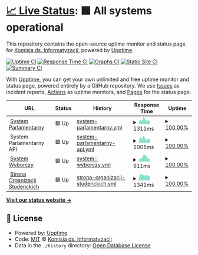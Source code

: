 # [📈 Live Status](https://informatyzacja.github.io/uptime): <!--live status--> **🟩 All systems operational**

This repository contains the open-source uptime monitor and status page for [Komisja ds. Informatyzacji](https://samorzad.pwr.edu.pl), powered by [Upptime](https://github.com/upptime/upptime).

[![Uptime CI](https://github.com/informatyzacja/uptime/workflows/Uptime%20CI/badge.svg)](https://github.com/informatyzacja/uptime/actions?query=workflow%3A%22Uptime+CI%22)
[![Response Time CI](https://github.com/informatyzacja/uptime/workflows/Response%20Time%20CI/badge.svg)](https://github.com/informatyzacja/uptime/actions?query=workflow%3A%22Response+Time+CI%22)
[![Graphs CI](https://github.com/informatyzacja/uptime/workflows/Graphs%20CI/badge.svg)](https://github.com/informatyzacja/uptime/actions?query=workflow%3A%22Graphs+CI%22)
[![Static Site CI](https://github.com/informatyzacja/uptime/workflows/Static%20Site%20CI/badge.svg)](https://github.com/informatyzacja/uptime/actions?query=workflow%3A%22Static+Site+CI%22)
[![Summary CI](https://github.com/informatyzacja/uptime/workflows/Summary%20CI/badge.svg)](https://github.com/informatyzacja/uptime/actions?query=workflow%3A%22Summary+CI%22)

With [Upptime](https://upptime.js.org), you can get your own unlimited and free uptime monitor and status page, powered entirely by a GitHub repository. We use [Issues](https://github.com/informatyzacja/uptime/issues) as incident reports, [Actions](https://github.com/informatyzacja/uptime/actions) as uptime monitors, and [Pages](https://informatyzacja.github.io/uptime) for the status page.

<!--start: status pages-->
<!-- This summary is generated by Upptime (https://github.com/upptime/upptime) -->
<!-- Do not edit this manually, your changes will be overwritten -->
<!-- prettier-ignore -->
| URL | Status | History | Response Time | Uptime |
| --- | ------ | ------- | ------------- | ------ |
| <img alt="" src="https://icons.duckduckgo.com/ip3/parlament.samorzad.pwr.edu.pl.ico" height="13"> [System Parlamentarny](https://parlament.samorzad.pwr.edu.pl) | 🟩 Up | [system-parlamentarny.yml](https://github.com/informatyzacja/uptime/commits/HEAD/history/system-parlamentarny.yml) | <details><summary><img alt="Response time graph" src="./graphs/system-parlamentarny/response-time-week.png" height="20"> 1311ms</summary><br><a href="https://status.samorzad.pwr.edu.pl/history/system-parlamentarny"><img alt="Response time 1598" src="https://img.shields.io/endpoint?url=https%3A%2F%2Fraw.githubusercontent.com%2Finformatyzacja%2Fuptime%2FHEAD%2Fapi%2Fsystem-parlamentarny%2Fresponse-time.json"></a><br><a href="https://status.samorzad.pwr.edu.pl/history/system-parlamentarny"><img alt="24-hour response time 923" src="https://img.shields.io/endpoint?url=https%3A%2F%2Fraw.githubusercontent.com%2Finformatyzacja%2Fuptime%2FHEAD%2Fapi%2Fsystem-parlamentarny%2Fresponse-time-day.json"></a><br><a href="https://status.samorzad.pwr.edu.pl/history/system-parlamentarny"><img alt="7-day response time 1311" src="https://img.shields.io/endpoint?url=https%3A%2F%2Fraw.githubusercontent.com%2Finformatyzacja%2Fuptime%2FHEAD%2Fapi%2Fsystem-parlamentarny%2Fresponse-time-week.json"></a><br><a href="https://status.samorzad.pwr.edu.pl/history/system-parlamentarny"><img alt="30-day response time 1938" src="https://img.shields.io/endpoint?url=https%3A%2F%2Fraw.githubusercontent.com%2Finformatyzacja%2Fuptime%2FHEAD%2Fapi%2Fsystem-parlamentarny%2Fresponse-time-month.json"></a><br><a href="https://status.samorzad.pwr.edu.pl/history/system-parlamentarny"><img alt="1-year response time 1598" src="https://img.shields.io/endpoint?url=https%3A%2F%2Fraw.githubusercontent.com%2Finformatyzacja%2Fuptime%2FHEAD%2Fapi%2Fsystem-parlamentarny%2Fresponse-time-year.json"></a></details> | <details><summary><a href="https://status.samorzad.pwr.edu.pl/history/system-parlamentarny">100.00%</a></summary><a href="https://status.samorzad.pwr.edu.pl/history/system-parlamentarny"><img alt="All-time uptime 98.75%" src="https://img.shields.io/endpoint?url=https%3A%2F%2Fraw.githubusercontent.com%2Finformatyzacja%2Fuptime%2FHEAD%2Fapi%2Fsystem-parlamentarny%2Fuptime.json"></a><br><a href="https://status.samorzad.pwr.edu.pl/history/system-parlamentarny"><img alt="24-hour uptime 100.00%" src="https://img.shields.io/endpoint?url=https%3A%2F%2Fraw.githubusercontent.com%2Finformatyzacja%2Fuptime%2FHEAD%2Fapi%2Fsystem-parlamentarny%2Fuptime-day.json"></a><br><a href="https://status.samorzad.pwr.edu.pl/history/system-parlamentarny"><img alt="7-day uptime 100.00%" src="https://img.shields.io/endpoint?url=https%3A%2F%2Fraw.githubusercontent.com%2Finformatyzacja%2Fuptime%2FHEAD%2Fapi%2Fsystem-parlamentarny%2Fuptime-week.json"></a><br><a href="https://status.samorzad.pwr.edu.pl/history/system-parlamentarny"><img alt="30-day uptime 99.84%" src="https://img.shields.io/endpoint?url=https%3A%2F%2Fraw.githubusercontent.com%2Finformatyzacja%2Fuptime%2FHEAD%2Fapi%2Fsystem-parlamentarny%2Fuptime-month.json"></a><br><a href="https://status.samorzad.pwr.edu.pl/history/system-parlamentarny"><img alt="1-year uptime 98.75%" src="https://img.shields.io/endpoint?url=https%3A%2F%2Fraw.githubusercontent.com%2Finformatyzacja%2Fuptime%2FHEAD%2Fapi%2Fsystem-parlamentarny%2Fuptime-year.json"></a></details>
| <img alt="" src="https://icons.duckduckgo.com/ip3/null.ico" height="13"> System Parlamentarny API | 🟩 Up | [system-parlamentarny-api.yml](https://github.com/informatyzacja/uptime/commits/HEAD/history/system-parlamentarny-api.yml) | <details><summary><img alt="Response time graph" src="./graphs/system-parlamentarny-api/response-time-week.png" height="20"> 1005ms</summary><br><a href="https://status.samorzad.pwr.edu.pl/history/system-parlamentarny-api"><img alt="Response time 1153" src="https://img.shields.io/endpoint?url=https%3A%2F%2Fraw.githubusercontent.com%2Finformatyzacja%2Fuptime%2FHEAD%2Fapi%2Fsystem-parlamentarny-api%2Fresponse-time.json"></a><br><a href="https://status.samorzad.pwr.edu.pl/history/system-parlamentarny-api"><img alt="24-hour response time 1003" src="https://img.shields.io/endpoint?url=https%3A%2F%2Fraw.githubusercontent.com%2Finformatyzacja%2Fuptime%2FHEAD%2Fapi%2Fsystem-parlamentarny-api%2Fresponse-time-day.json"></a><br><a href="https://status.samorzad.pwr.edu.pl/history/system-parlamentarny-api"><img alt="7-day response time 1005" src="https://img.shields.io/endpoint?url=https%3A%2F%2Fraw.githubusercontent.com%2Finformatyzacja%2Fuptime%2FHEAD%2Fapi%2Fsystem-parlamentarny-api%2Fresponse-time-week.json"></a><br><a href="https://status.samorzad.pwr.edu.pl/history/system-parlamentarny-api"><img alt="30-day response time 1097" src="https://img.shields.io/endpoint?url=https%3A%2F%2Fraw.githubusercontent.com%2Finformatyzacja%2Fuptime%2FHEAD%2Fapi%2Fsystem-parlamentarny-api%2Fresponse-time-month.json"></a><br><a href="https://status.samorzad.pwr.edu.pl/history/system-parlamentarny-api"><img alt="1-year response time 1153" src="https://img.shields.io/endpoint?url=https%3A%2F%2Fraw.githubusercontent.com%2Finformatyzacja%2Fuptime%2FHEAD%2Fapi%2Fsystem-parlamentarny-api%2Fresponse-time-year.json"></a></details> | <details><summary><a href="https://status.samorzad.pwr.edu.pl/history/system-parlamentarny-api">100.00%</a></summary><a href="https://status.samorzad.pwr.edu.pl/history/system-parlamentarny-api"><img alt="All-time uptime 98.81%" src="https://img.shields.io/endpoint?url=https%3A%2F%2Fraw.githubusercontent.com%2Finformatyzacja%2Fuptime%2FHEAD%2Fapi%2Fsystem-parlamentarny-api%2Fuptime.json"></a><br><a href="https://status.samorzad.pwr.edu.pl/history/system-parlamentarny-api"><img alt="24-hour uptime 100.00%" src="https://img.shields.io/endpoint?url=https%3A%2F%2Fraw.githubusercontent.com%2Finformatyzacja%2Fuptime%2FHEAD%2Fapi%2Fsystem-parlamentarny-api%2Fuptime-day.json"></a><br><a href="https://status.samorzad.pwr.edu.pl/history/system-parlamentarny-api"><img alt="7-day uptime 100.00%" src="https://img.shields.io/endpoint?url=https%3A%2F%2Fraw.githubusercontent.com%2Finformatyzacja%2Fuptime%2FHEAD%2Fapi%2Fsystem-parlamentarny-api%2Fuptime-week.json"></a><br><a href="https://status.samorzad.pwr.edu.pl/history/system-parlamentarny-api"><img alt="30-day uptime 99.81%" src="https://img.shields.io/endpoint?url=https%3A%2F%2Fraw.githubusercontent.com%2Finformatyzacja%2Fuptime%2FHEAD%2Fapi%2Fsystem-parlamentarny-api%2Fuptime-month.json"></a><br><a href="https://status.samorzad.pwr.edu.pl/history/system-parlamentarny-api"><img alt="1-year uptime 98.81%" src="https://img.shields.io/endpoint?url=https%3A%2F%2Fraw.githubusercontent.com%2Finformatyzacja%2Fuptime%2FHEAD%2Fapi%2Fsystem-parlamentarny-api%2Fuptime-year.json"></a></details>
| <img alt="" src="https://icons.duckduckgo.com/ip3/wybory.samorzad.pwr.edu.pl.ico" height="13"> [System Wyborczy](https://wybory.samorzad.pwr.edu.pl) | 🟩 Up | [system-wyborczy.yml](https://github.com/informatyzacja/uptime/commits/HEAD/history/system-wyborczy.yml) | <details><summary><img alt="Response time graph" src="./graphs/system-wyborczy/response-time-week.png" height="20"> 911ms</summary><br><a href="https://status.samorzad.pwr.edu.pl/history/system-wyborczy"><img alt="Response time 1003" src="https://img.shields.io/endpoint?url=https%3A%2F%2Fraw.githubusercontent.com%2Finformatyzacja%2Fuptime%2FHEAD%2Fapi%2Fsystem-wyborczy%2Fresponse-time.json"></a><br><a href="https://status.samorzad.pwr.edu.pl/history/system-wyborczy"><img alt="24-hour response time 603" src="https://img.shields.io/endpoint?url=https%3A%2F%2Fraw.githubusercontent.com%2Finformatyzacja%2Fuptime%2FHEAD%2Fapi%2Fsystem-wyborczy%2Fresponse-time-day.json"></a><br><a href="https://status.samorzad.pwr.edu.pl/history/system-wyborczy"><img alt="7-day response time 911" src="https://img.shields.io/endpoint?url=https%3A%2F%2Fraw.githubusercontent.com%2Finformatyzacja%2Fuptime%2FHEAD%2Fapi%2Fsystem-wyborczy%2Fresponse-time-week.json"></a><br><a href="https://status.samorzad.pwr.edu.pl/history/system-wyborczy"><img alt="30-day response time 929" src="https://img.shields.io/endpoint?url=https%3A%2F%2Fraw.githubusercontent.com%2Finformatyzacja%2Fuptime%2FHEAD%2Fapi%2Fsystem-wyborczy%2Fresponse-time-month.json"></a><br><a href="https://status.samorzad.pwr.edu.pl/history/system-wyborczy"><img alt="1-year response time 1003" src="https://img.shields.io/endpoint?url=https%3A%2F%2Fraw.githubusercontent.com%2Finformatyzacja%2Fuptime%2FHEAD%2Fapi%2Fsystem-wyborczy%2Fresponse-time-year.json"></a></details> | <details><summary><a href="https://status.samorzad.pwr.edu.pl/history/system-wyborczy">100.00%</a></summary><a href="https://status.samorzad.pwr.edu.pl/history/system-wyborczy"><img alt="All-time uptime 99.97%" src="https://img.shields.io/endpoint?url=https%3A%2F%2Fraw.githubusercontent.com%2Finformatyzacja%2Fuptime%2FHEAD%2Fapi%2Fsystem-wyborczy%2Fuptime.json"></a><br><a href="https://status.samorzad.pwr.edu.pl/history/system-wyborczy"><img alt="24-hour uptime 100.00%" src="https://img.shields.io/endpoint?url=https%3A%2F%2Fraw.githubusercontent.com%2Finformatyzacja%2Fuptime%2FHEAD%2Fapi%2Fsystem-wyborczy%2Fuptime-day.json"></a><br><a href="https://status.samorzad.pwr.edu.pl/history/system-wyborczy"><img alt="7-day uptime 100.00%" src="https://img.shields.io/endpoint?url=https%3A%2F%2Fraw.githubusercontent.com%2Finformatyzacja%2Fuptime%2FHEAD%2Fapi%2Fsystem-wyborczy%2Fuptime-week.json"></a><br><a href="https://status.samorzad.pwr.edu.pl/history/system-wyborczy"><img alt="30-day uptime 100.00%" src="https://img.shields.io/endpoint?url=https%3A%2F%2Fraw.githubusercontent.com%2Finformatyzacja%2Fuptime%2FHEAD%2Fapi%2Fsystem-wyborczy%2Fuptime-month.json"></a><br><a href="https://status.samorzad.pwr.edu.pl/history/system-wyborczy"><img alt="1-year uptime 99.97%" src="https://img.shields.io/endpoint?url=https%3A%2F%2Fraw.githubusercontent.com%2Finformatyzacja%2Fuptime%2FHEAD%2Fapi%2Fsystem-wyborczy%2Fuptime-year.json"></a></details>
| <img alt="" src="https://icons.duckduckgo.com/ip3/aktywni.pwr.edu.pl.ico" height="13"> [Strona Organizacji Studenckich](https://aktywni.pwr.edu.pl) | 🟩 Up | [strona-organizacji-studenckich.yml](https://github.com/informatyzacja/uptime/commits/HEAD/history/strona-organizacji-studenckich.yml) | <details><summary><img alt="Response time graph" src="./graphs/strona-organizacji-studenckich/response-time-week.png" height="20"> 1341ms</summary><br><a href="https://status.samorzad.pwr.edu.pl/history/strona-organizacji-studenckich"><img alt="Response time 1724" src="https://img.shields.io/endpoint?url=https%3A%2F%2Fraw.githubusercontent.com%2Finformatyzacja%2Fuptime%2FHEAD%2Fapi%2Fstrona-organizacji-studenckich%2Fresponse-time.json"></a><br><a href="https://status.samorzad.pwr.edu.pl/history/strona-organizacji-studenckich"><img alt="24-hour response time 1270" src="https://img.shields.io/endpoint?url=https%3A%2F%2Fraw.githubusercontent.com%2Finformatyzacja%2Fuptime%2FHEAD%2Fapi%2Fstrona-organizacji-studenckich%2Fresponse-time-day.json"></a><br><a href="https://status.samorzad.pwr.edu.pl/history/strona-organizacji-studenckich"><img alt="7-day response time 1341" src="https://img.shields.io/endpoint?url=https%3A%2F%2Fraw.githubusercontent.com%2Finformatyzacja%2Fuptime%2FHEAD%2Fapi%2Fstrona-organizacji-studenckich%2Fresponse-time-week.json"></a><br><a href="https://status.samorzad.pwr.edu.pl/history/strona-organizacji-studenckich"><img alt="30-day response time 1750" src="https://img.shields.io/endpoint?url=https%3A%2F%2Fraw.githubusercontent.com%2Finformatyzacja%2Fuptime%2FHEAD%2Fapi%2Fstrona-organizacji-studenckich%2Fresponse-time-month.json"></a><br><a href="https://status.samorzad.pwr.edu.pl/history/strona-organizacji-studenckich"><img alt="1-year response time 1724" src="https://img.shields.io/endpoint?url=https%3A%2F%2Fraw.githubusercontent.com%2Finformatyzacja%2Fuptime%2FHEAD%2Fapi%2Fstrona-organizacji-studenckich%2Fresponse-time-year.json"></a></details> | <details><summary><a href="https://status.samorzad.pwr.edu.pl/history/strona-organizacji-studenckich">100.00%</a></summary><a href="https://status.samorzad.pwr.edu.pl/history/strona-organizacji-studenckich"><img alt="All-time uptime 96.76%" src="https://img.shields.io/endpoint?url=https%3A%2F%2Fraw.githubusercontent.com%2Finformatyzacja%2Fuptime%2FHEAD%2Fapi%2Fstrona-organizacji-studenckich%2Fuptime.json"></a><br><a href="https://status.samorzad.pwr.edu.pl/history/strona-organizacji-studenckich"><img alt="24-hour uptime 100.00%" src="https://img.shields.io/endpoint?url=https%3A%2F%2Fraw.githubusercontent.com%2Finformatyzacja%2Fuptime%2FHEAD%2Fapi%2Fstrona-organizacji-studenckich%2Fuptime-day.json"></a><br><a href="https://status.samorzad.pwr.edu.pl/history/strona-organizacji-studenckich"><img alt="7-day uptime 100.00%" src="https://img.shields.io/endpoint?url=https%3A%2F%2Fraw.githubusercontent.com%2Finformatyzacja%2Fuptime%2FHEAD%2Fapi%2Fstrona-organizacji-studenckich%2Fuptime-week.json"></a><br><a href="https://status.samorzad.pwr.edu.pl/history/strona-organizacji-studenckich"><img alt="30-day uptime 98.22%" src="https://img.shields.io/endpoint?url=https%3A%2F%2Fraw.githubusercontent.com%2Finformatyzacja%2Fuptime%2FHEAD%2Fapi%2Fstrona-organizacji-studenckich%2Fuptime-month.json"></a><br><a href="https://status.samorzad.pwr.edu.pl/history/strona-organizacji-studenckich"><img alt="1-year uptime 96.76%" src="https://img.shields.io/endpoint?url=https%3A%2F%2Fraw.githubusercontent.com%2Finformatyzacja%2Fuptime%2FHEAD%2Fapi%2Fstrona-organizacji-studenckich%2Fuptime-year.json"></a></details>

<!--end: status pages-->

[**Visit our status website →**](https://informatyzacja.github.io/uptime)

## 📄 License

- Powered by: [Upptime](https://github.com/upptime/upptime)
- Code: [MIT](./LICENSE) © [Komisja ds. Informatyzacji](https://samorzad.pwr.edu.pl)
- Data in the `./history` directory: [Open Database License](https://opendatacommons.org/licenses/odbl/1-0/)
